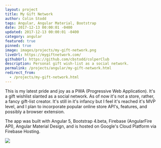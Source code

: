 ```yaml
---
layout: project
title: My Gift Network
author: Colin Stodd
tags: Angular, Angular Material, Bootstrap
date: 2017-12-13 00:00:01 -0400
updated: 2017-12-13 00:00:01 -0400
category: angular
featured: true
pinned: true
image: images/projects/my-gift-network.png
liveUrl: https://mygiftnetwork.com/
githubUrl: https://github.com/cbstodd/colperClub
description: Personal gift wish-list as a social network.
permalink: /projects/angular/my-gift-network.html
redirect_from:
  - /projects/my-gift-network.html
---
```


This is my latest pride and joy as a PWA (Progressive Web Application). It's a gift wishlist slanted as a social network. As of now it's not a store, rather, a fancy gift-list creator. It's still in it's infancy but I feel it's reached it's MVP level, and I plan to incorporate popular online store API's, features, and possibly a browser extension.

The app was built with Angular 5, Bootstrap 4.beta, Firebase (AngularFire API), Angular Material Design, and is hosted on Google's Cloud Platform via Firebase Hosting.

<img src="{{ project.image }}" class="image fit">
